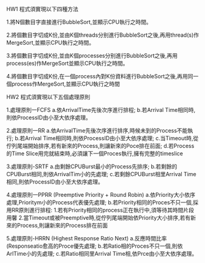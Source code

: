 HW1 程式須實現以下四種方法

1.將N個數目字直接進行BubbleSort,並顯示CPU執行之時間。

2.將個數目字切成K份,並由K個threads分别進行BubbleSort之後,再用thread(s)作MergeSort,並顯示CPU執行之時間。

3.將個數目字切成K份,並由K個processes分别進行BubbleSort之後,再用process(es)作MergeSort並顯示CPU執行之時間。

4.將個數目字切成K份,在一個process內對K份資料進行BubbleSort之後,再用同一個process作MergeSort,並顯示CPU執行之時間


HW2 程式須實現以下五個處理原則

1.處理原則一FCFS
  a.依ArrivalTime先後次序進行排程;
  b.若Arrival Time相同時,則依ProcessID由小至大依序處理。

2.處理原則一RR
  a.依ArrivalTime先後次序進行排序,時候未到的Process不能執行;
  b.若Arrival Time相同時,則依ProcessID由小至大依序處理;
  c.当Timeout時,從佇列尾端開始排序,若有新來的Process,則讓新來的Poce排在前面;
  d.若Process的Time Slice用完就結束時,必須讓下一個Proces執行,擁有完整的timeslice

3.處理原則-SRTF
  a.由剩餘CPUBurst最小的Process先排序;
  b.若剩餘的CPUBurst相同,則依ArrivalTim小的先處理;
  c.若剩餘CPUBurst相里Arrival Time相同,則依ProcessID由小至大依序處理。

4.處理原則一PPRR (Preemptive Priority + Round Robin)
  a.依Priority大小依序處理,Prioritym小的Process代表優先處理;
  b.若Priority相同的Proces不只一個,採用RR原則進行排程:
    1.若有Priority相同的process正在執行中,須等待其時間片段用馨
    2.當Timeout或被Preemptive時,從佇列尾端開始依Priority大小排序,若有新來的Process,則讓新來的Process排在前面

5.處理原則-HRRN (Highest Response Ratio Next)
  a.反應時間比率(Responseatio愈高的Proce優先處理;
  b.若Ratio相的Proces不只一個,則依ArlTime小的先處理;
  c.若Ratio相同里Arrival Time相,依Prce由小至大依序處理。
